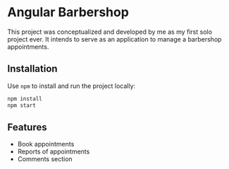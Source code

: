 # Angular Barbershop

This project was conceptualized and developed by me as my first solo project ever. It intends to serve as an application to manage a barbershop appointments.  

## Installation

Use `npm` to install and run the project locally:
```bash
npm install
npm start
```

## Features

* Book appointments
* Reports of appointments
* Comments section
